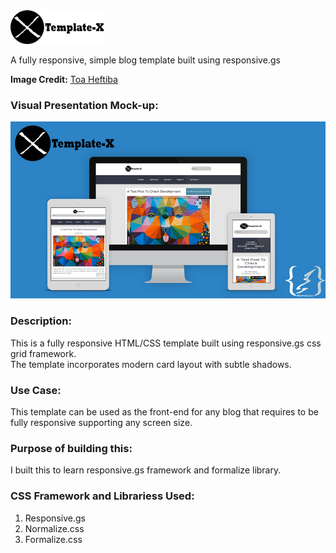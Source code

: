 <img src="assets/img/brand.png" alt="logo" width="150px"/>

A fully responsive, simple blog template built using responsive.gs

**Image Credit:** 
<a class="photo-credit" href="https://unsplash.com/@heftiba?utm_medium=referral&amp;utm_campaign=photographer-credit&amp;utm_content=creditBadge" target="_blank" rel="noopener noreferrer" title="Download free do whatever you want high-resolution photos from Toa Heftiba">
   <span>Toa Heftiba</span>
</a>

### Visual Presentation Mock-up:
<p align="center">
   <img src="presentation.jpg" alt="presenation mockup image"/>
</p>

### Description:
This is a fully responsive HTML/CSS template built using responsive.gs css grid framework.<br/>
The template incorporates modern card layout with subtle shadows.

### Use Case:
This template can be used as the front-end for any blog that requires to be fully responsive supporting any screen size.

### Purpose of building this:
I built this to learn responsive.gs framework and formalize library.

### CSS Framework and Librariess Used:
1. Responsive.gs
2. Normalize.css
3. Formalize.css

